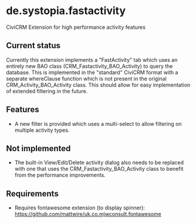 # de.systopia.fastactivity
CiviCRM Extension for high performance activity features

## Current status

Currently this extension implements a "FastActivity" tab which uses an entirely new BAO class (CRM_Fastactivity_BAO_Activity) to query the database.
This is implemented in the "standard" CiviCRM format with a separate whereClause function which is not present in the original CRM_Activity_BAO_Activity class.  This should allow for easy implementation of extended filtering in the future.

## Features
- A new filter is provided which uses a multi-select to allow filtering on multiple activity types.

## Not implemented
- The built-in View/Edit/Delete activity dialog also needs to be replaced with one that uses the CRM_Fastactivity_BAO_Activity class to benefit from the performance improvements.

## Requirements
- Requires fontawesome extension (to display spinner): https://github.com/mattwire/uk.co.mjwconsult.fontawesome
